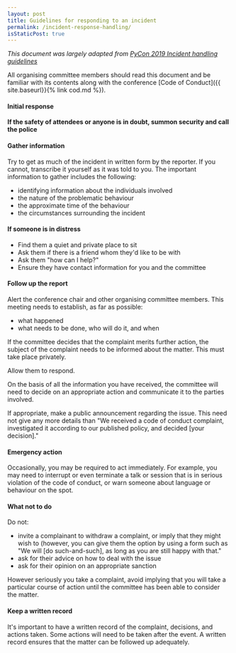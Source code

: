 ```yaml
---
layout: post
title: Guidelines for responding to an incident
permalink: /incident-response-handling/
isStaticPost: true
---
```


_This document was largely adapted from [PyCon 2019 Incident handling guidelines](https://2019.pyconuk.org/code-conduct/incident-handling-guidelines/)_


All organising committee members should read this document and be familiar with its contents along with the conference [Code of Conduct]({{ site.baseurl}}{% link cod.md %}).

#### Initial response

**If the safety of attendees or anyone is in doubt, summon security and call the police**

#### Gather information

Try to get as much of the incident in written form by the reporter. If you cannot, transcribe it yourself as it was told to you. The important information to gather includes the following:

- identifying information about the individuals involved
- the nature of the problematic behaviour
- the approximate time of the behaviour
- the circumstances surrounding the incident

#### If someone is in distress

- Find them a quiet and private place to sit
- Ask them if there is a friend whom they'd like to be with
- Ask them "how can I help?"
- Ensure they have contact information for you and the committee

#### Follow up the report

Alert the conference chair and other organising committee members. This meeting needs to establish, as far as possible:

- what happened
- what needs to be done, who will do it, and when

If the committee decides that the complaint merits further action, the subject of the complaint needs to be informed about the matter. This must take place privately.

Allow them to respond.

On the basis of all the information you have received, the committee will need to decide on an appropriate action and communicate it to the parties involved.

If appropriate, make a public announcement regarding the issue. This need not give any more details than "We received a code of conduct complaint, investigated it according to our published policy, and decided [your decision]."

#### Emergency action

Occasionally, you may be required to act immediately. For example, you may need to interrupt or even terminate a talk or session that is in serious violation of the code of conduct, or warn someone about language or behaviour on the spot.

#### What not to do

Do not:

- invite a complainant to withdraw a complaint, or imply that they might wish to (however, you can give them the option by using a form such as "We will [do such-and-such], as long as you are still happy with that."
- ask for their advice on how to deal with the issue
- ask for their opinion on an appropriate sanction

However seriously you take a complaint, avoid implying that you will take a particular course of action until the committee has been able to consider the matter.

#### Keep a written record

It's important to have a written record of the complaint, decisions, and actions taken. Some actions will need to be taken after the event. A written record ensures that the matter can be followed up adequately.
